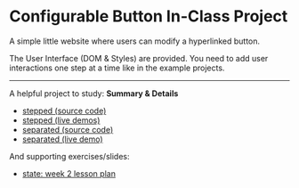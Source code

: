 # Configurable Button In-Class Project

A simple little website where users can modify a hyperlinked button.

The User Interface (DOM & Styles) are provided.  You need to add user interactions one step at a time like in the example projects.

---

A helpful project to study: __Summary & Details__

* [stepped (source code)](https://github.com/HackYourFutureBelgium/state/tree/master/example-projects/summary-details-stepped)
* [stepped (live demos)](https://hackyourfuture.be/state/example-projects/summary-details-stepped)
* [separated (source code)](https://github.com/hackyourfuturebelgium/state/tree/master/example-projects/summary-details-separated)
* [separated (live demo)](https://hackyourfuture.be/state/example-projects/summary-details-separated)

And supporting exercises/slides:

* [state: week 2 lesson plan](https://hackyourfuture.be/state/week-1)
